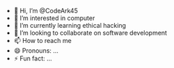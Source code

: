 - 👋 Hi, I’m @CodeArk45
- 👀 I’m interested in computer 
- 🌱 I’m currently learning ethical hacking 
- 💞️ I’m looking to collaborate on software development 
- 📫 How to reach me 
- 😄 Pronouns: ...
- ⚡ Fun fact: ...

<!---
CodeArk45/CodeArk45 is a ✨ special ✨ repository because its `README.md` (this file) appears on your GitHub profile.
You can click the Preview link to take a look at your changes.
--->
